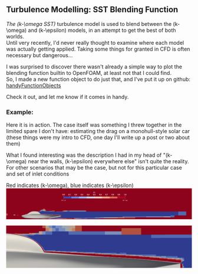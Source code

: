 ## Turbulence Modelling: SST Blending Function

*The \(k-\omega SST\)* turbulence model is used to blend between the \(k-\omega\) and \(k-\epsilon\) models, in an attempt to get the best of both worlds.  
Until very recently, I'd never really thought to examine where each model was actually getting applied. Taking some things for granted in CFD is often necessary but dangerous...  

I was surprised to discover there wasn't already a simple way to plot the blending function builtin to OpenFOAM, at least not that I could find.  
So, I made a new function object to do just that, and I've put it up on github: [handyFunctionObjects](https://github.com/Ben-Malin/handyFunctionObjects)  

Check it out, and let me know if it comes in handy.

### Example:

Here it is in action. 
The case itself was something I threw together in the limited spare I don't have: estimating the drag on a monohull-style solar car (these things were my intro to CFD, one day I'll write up a post or two about them)

What I found interesting was the description I had in my head of "\(k-\omega\) near the walls, \(k-\epsilon\) everywhere else" isn't quite the reality.  
For other scenarios that may be the case, but not for this particular case and set of inlet conditions

Red indicates \(k-\omega\), blue indicates \(k-\epsilon\)
![zoomedOut](/images/sstBlending/zoomedOut.png)  

![zoomedIn](/images/sstBlending/zoomedIn.png)  
